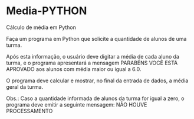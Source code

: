 # Media-PYTHON
Cálculo de média em Python

Faça um programa em Python que solicite a quantidade de alunos de uma turma.

Após esta informação, o usuário deve digitar a média de cada aluno da turma, e o programa apresentará a mensagem PARABÉNS VOCÊ ESTÁ APROVADO aos alunos com média maior ou igual a 6.0.

O programa deve calcular e mostrar, no final da entrada de dados, a média geral da turma.

Obs.: Caso a quantidade informada de alunos da turma for igual a zero, o programa deve emitir a seguinte mensagem: NÃO HOUVE PROCESSAMENTO
